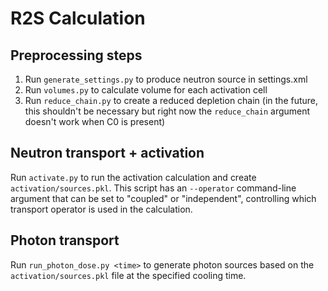 # R2S Calculation

## Preprocessing steps

1. Run `generate_settings.py` to produce neutron source in settings.xml
2. Run `volumes.py` to calculate volume for each activation cell
3. Run `reduce_chain.py` to create a reduced depletion chain (in the future,
   this shouldn't be necessary but right now the `reduce_chain` argument doesn't
   work when C0 is present)

## Neutron transport + activation

Run `activate.py` to run the activation calculation and create
`activation/sources.pkl`. This script has an `--operator` command-line argument
that can be set to "coupled" or "independent", controlling which transport
operator is used in the calculation.

## Photon transport

Run `run_photon_dose.py <time>` to generate photon sources based on the
`activation/sources.pkl` file at the specified cooling time.
